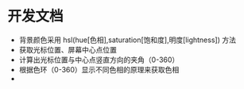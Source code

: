 # 开发文档
 - 背景颜色采用 hsl(hue\[色相\],saturation[饱和度],明度[lightness]) 方法
 - 获取光标位置、屏幕中心点位置
 - 计算出光标位置与中心点竖直方向的夹角（0-360）
 - 根据色环（0-360）显示不同色相的原理来获取色相
 - 